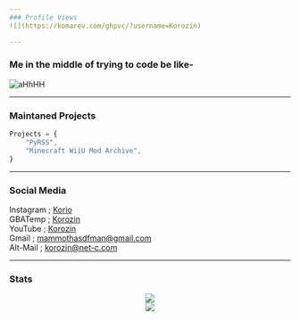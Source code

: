 ```yaml
---
### Profile Views
![](https://komarev.com/ghpvc/?username=Korozin)

---
```

### Me in the middle of trying to code be like-
![aHhHH](https://user-images.githubusercontent.com/90534409/202776322-69b69f3b-4bd9-4848-b7aa-8b8e56750dfb.gif)



---
### Maintaned Projects
```javascript
Projects = {
    "PyRSS",
    "Minecraft WiiU Mod Archive",
}
```
---


### Social Media

Instagram ; [Korio](https://www.instagram.com/korozin_alt/)
<br/>
GBATemp ; [Korozin](https://gbatemp.net/members/korozin.571007/)
<br/>
YouTube ; [Korozin](https://www.youtube.com/channel/UCUBwuQleW8P3NRDlaJZviuQ)
<br/>
Gmail ; mammothasdfman@gmail.com
<br/>
Alt-Mail ; korozin@net-c.com

---


### Stats
<!-- thx Cedeke -->

<div align="center">
    <img align="center" src="https://github-readme-stats.vercel.app/api/top-langs/?username=Korozin&layout=compact&theme=github_dark&count_private=true" /><br />    
    <img align="center" src="https://github-readme-stats.vercel.app/api?username=Korozin&show_icons=true&theme=github_dark&count_private=true" /><br />
</div>
<!--
**Korozin/Korozin** is a ✨ _special_ ✨ repository because its `README.md` (this file) appears on your GitHub profile.

Here are some ideas to get you started:

- 🔭 I’m currently working on ...
- 🌱 I’m currently learning ...
- 👯 I’m looking to collaborate on ...
- 🤔 I’m looking for help with ...
- 💬 Ask me about ...
- 📫 How to reach me: ...
- 😄 Pronouns: ...
- ⚡ Fun fact: ...
-->
###
---
